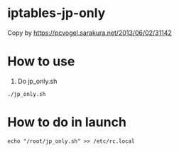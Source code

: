 # iptables-jp-only
Copy by https://pcvogel.sarakura.net/2013/06/02/31142

# How to use
1. Do jp_only.sh
```
./jp_only.sh
```

# How to do in launch
```
echo "/root/jp_only.sh" >> /etc/rc.local
```
